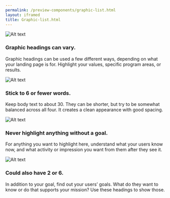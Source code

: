 ```yaml
--- 
permalink: /preview-components/graphic-list.html
layout: iframed 
title: Graphic-list.html
---
```

<section class="section section-dark graphic_list">
    <div class="grid graphic_list-row">
        <div class="width-one-half media_block">
            <img class="media_block-img" src="../../dist/img/circle-124.png" alt="Alt text">
            <div class="media_block-body">
                <h3>Graphic headings can vary.</h3>
                <p>Graphic headings can be used a few different ways, depending
                    on what your landing page is for. Highlight your values,
                    specific program areas, or results.</p>
            </div>
        </div>
        <div class="width-one-half media_block">
            <img class="media_block-img" src="../../dist/img/circle-124.png" alt="Alt text">
            <div class="media_block-body">
                <h3>Stick to 6 or fewer words.</h3>
                <p>Keep body text to about 30. They can be shorter, but try to
                    be somewhat balanced across all four. It creates a clean
                    appearance with good spacing.</p>
            </div>
        </div>
    </div>
    <div class="grid graphic_list-row">
        <div class="width-one-half media_block">
            <img class="media_block-img" src="../../dist/img/circle-124.png" alt="Alt text">
            <div class="media_block-body">
                <h3>Never highlight anything without a goal.</h3>
                <p>For anything you want to highlight here, understand what your
                    users know now, and what activity or impression you want
                    from them after they see it.</p>
            </div>
        </div>
        <div class="width-one-half media_block">
            <img class="media_block-img" src="../../dist/img/circle-124.png" alt="Alt text">
            <div class="media_block-body">
                <h3>Could also have 2 or 6.</h3>
                <p>In addition to your goal, find out your users’ goals. What do
                    they want to know or do that supports your mission? Use
                    these headings to show those.</p>
            </div>
        </div>
    </div>
</section>